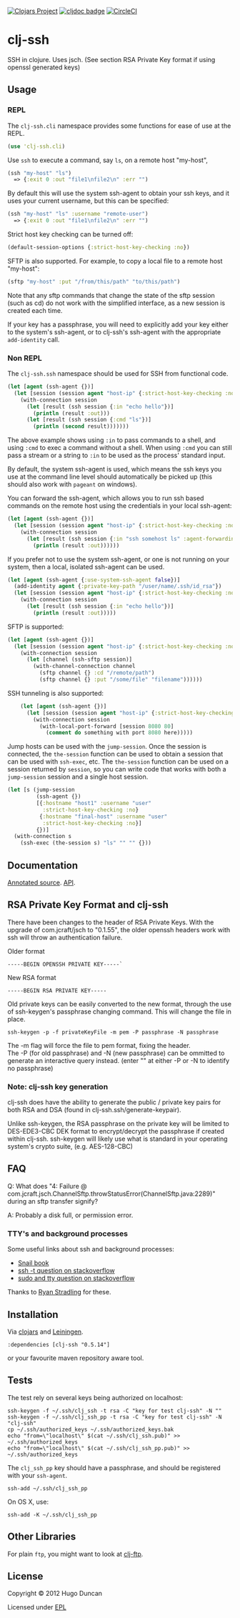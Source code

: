 
[![Clojars Project](https://img.shields.io/clojars/v/clj-commons/clj-ssh.svg)](https://clojars.org/clj-commons/clj-ssh)
[![cljdoc badge](https://cljdoc.org/badge/clj-commons/clj-ssh)](https://cljdoc.org/d/clj-commons/clj-ssh/CURRENT)
[![CircleCI](https://circleci.com/gh/clj-commons/clj-ssh.svg?style=svg)](https://circleci.com/gh/clj-commons/clj-ssh)

# clj-ssh

SSH in clojure.  Uses jsch. 
(See section RSA Private Key format if using openssl generated keys)

## Usage

### REPL

The `clj-ssh.cli` namespace provides some functions for ease of use at the REPL.

```clj
(use 'clj-ssh.cli)
```

Use `ssh` to execute a command, say `ls`, on a remote host "my-host",

```clj
(ssh "my-host" "ls")
  => {:exit 0 :out "file1\nfile2\n" :err "")
```

By default this will use the system ssh-agent to obtain your ssh keys, and it
uses your current username, but this can be specified:

```clj
(ssh "my-host" "ls" :username "remote-user")
  => {:exit 0 :out "file1\nfile2\n" :err "")
```

Strict host key checking can be turned off:

```clj
(default-session-options {:strict-host-key-checking :no})
```

SFTP is also supported. For example, to copy a local file to a remote host
"my-host":

```clj
(sftp "my-host" :put "/from/this/path" "to/this/path")
```

Note that any sftp commands that change the state of the sftp session (such as
cd) do not work with the simplified interface, as a new session is created each
time.

If your key has a passphrase, you will need to explicitly add your key either to
the system's ssh-agent, or to clj-ssh's ssh-agent with the appropriate
`add-identity` call.

### Non REPL

The `clj-ssh.ssh` namespace should be used for SSH from functional code.

```clj
(let [agent (ssh-agent {})]
  (let [session (session agent "host-ip" {:strict-host-key-checking :no})]
    (with-connection session
      (let [result (ssh session {:in "echo hello"})]
        (println (result :out)))
      (let [result (ssh session {:cmd "ls"})]
        (println (second result)))))))
```

The above example shows using `:in` to pass commands to a shell, and using
`:cmd` to exec a command without a shell. When using `:cmd` you can still pass
a stream or a string to `:in` to be used as the process' standard input.

By default, the system ssh-agent is used, which means the ssh keys you use at
the command line level should automatically be picked up (this should also work
with `pageant` on windows).

You can forward the ssh-agent, which allows you to run ssh based commands on the
remote host using the credentials in your local ssh-agent:

```clj
(let [agent (ssh-agent {})]
  (let [session (session agent "host-ip" {:strict-host-key-checking :no})]
    (with-connection session
      (let [result (ssh session {:in "ssh somehost ls" :agent-forwarding true})]
        (println (result :out))))))
```

If you prefer not to use the system ssh-agent, or one is not running on your
system, then a local, isolated ssh-agent can be used.

```clj
(let [agent (ssh-agent {:use-system-ssh-agent false})]
  (add-identity agent {:private-key-path "/user/name/.ssh/id_rsa"})
  (let [session (session agent "host-ip" {:strict-host-key-checking :no})]
    (with-connection session
      (let [result (ssh session {:in "echo hello"})]
        (println (result :out)))))
```

SFTP is supported:

```clj
(let [agent (ssh-agent {})]
  (let [session (session agent "host-ip" {:strict-host-key-checking :no})]
    (with-connection session
      (let [channel (ssh-sftp session)]
        (with-channel-connection channel
          (sftp channel {} :cd "/remote/path")
          (sftp channel {} :put "/some/file" "filename"))))))
```

SSH tunneling is also supported:

```clj
    (let [agent (ssh-agent {})]
      (let [session (session agent "host-ip" {:strict-host-key-checking :no})]
        (with-connection session
          (with-local-port-forward [session 8080 80]
            (comment do something with port 8080 here)))))
```

Jump hosts can be used with the `jump-session`.  Once the session is
connected, the `the-session` function can be used to obtain a session
that can be used with `ssh-exec`, etc.  The `the-session` function can
be used on a session returned by `session`, so you can write code that
works with both a `jump-session` session and a single host session.

```clj
(let [s (jump-session
         (ssh-agent {})
         [{:hostname "host1" :username "user"
           :strict-host-key-checking :no}
          {:hostname "final-host" :username "user"
           :strict-host-key-checking :no}]
         {})]
  (with-connection s
    (ssh-exec (the-session s) "ls" "" "" {}))
```



## Documentation

[Annotated source](http:/hugoduncan.github.com/clj-ssh/0.5/annotated/uberdoc.html).
[API](http:/hugoduncan.github.com/clj-ssh/0.5/api/index.html).

## RSA Private Key Format and clj-ssh

There have been changes to the header of RSA Private Keys.  With the upgrade of 
com.jcraft/jsch to "0.1.55", the older openssh headers work with ssh will throw 
an authentication failure.

Older format
```
-----BEGIN OPENSSH PRIVATE KEY-----`
```

New RSA format
```
-----BEGIN RSA PRIVATE KEY-----
```

Old private keys can be easily converted to the new format, through the use of
ssh-keygen's passphrase changing command.  This will change the file in place.
```
ssh-keygen -p -f privateKeyFile -m pem -P passphrase -N passphrase
``` 
The -m flag will force the file to pem format, fixing the header.  
The -P (for old passphrase) and -N (new passphrase) can be ommitted to generate
an interactive query instead.
(enter "" at either -P or -N to identify no passphrase)

### Note: clj-ssh key generation
clj-ssh does have the ability to generate the public / private key pairs for both
RSA and DSA (found in clj-ssh.ssh/generate-keypair).

Unlike ssh-keygen, the RSA passphrase on the private key will be limited to   
DES-EDE3-CBC DEK format to encrypt/decrypt the passphrase if created within clj-ssh.
ssh-keygen will likely use what is standard in your operating system's crypto suite, 
(e.g. AES-128-CBC) 


## FAQ

Q: What does
"4: Failure @ com.jcraft.jsch.ChannelSftp.throwStatusError(ChannelSftp.java:2289)"
during an sftp transfer signify?

A: Probably a disk full, or permission error.

### TTY's and background processes

Some useful links about ssh and background processes:

- [Snail book](http://www.snailbook.com/faq/background-jobs.auto.html)
- [ssh -t question on stackoverflow](http://stackoverflow.com/questions/14679178/why-does-ssh-wait-for-my-subshells-without-t-and-kill-them-with-t)
- [sudo and tty question on stackoverflow](http://stackoverflow.com/questions/8441637/to-run-sudo-commands-on-a-ec2-instance)

Thanks to [Ryan Stradling](http://github.com/rstradling) for these.

## Installation

Via [clojars](http://clojars.org) and
[Leiningen](http://github.com/technomancy/leiningen).

    :dependencies [clj-ssh "0.5.14"]

or your favourite maven repository aware tool.

## Tests

The test rely on several keys being authorized on localhost:

```shell
ssh-keygen -f ~/.ssh/clj_ssh -t rsa -C "key for test clj-ssh" -N ""
ssh-keygen -f ~/.ssh/clj_ssh_pp -t rsa -C "key for test clj-ssh" -N "clj-ssh"
cp ~/.ssh/authorized_keys ~/.ssh/authorized_keys.bak
echo "from=\"localhost\" $(cat ~/.ssh/clj_ssh.pub)" >> ~/.ssh/authorized_keys
echo "from=\"localhost\" $(cat ~/.ssh/clj_ssh_pp.pub)" >> ~/.ssh/authorized_keys
```

The `clj_ssh_pp` key should have a passphrase, and should be registered with your `ssh-agent`.

```shell
ssh-add ~/.ssh/clj_ssh_pp
```

On OS X, use:

```shell
ssh-add -K ~/.ssh/clj_ssh_pp
```

## Other Libraries

For plain `ftp`, you might want to look at [clj-ftp](https://github.com/miner/clj-ftp).

## License

Copyright © 2012 Hugo Duncan

Licensed under [EPL](http://www.eclipse.org/legal/epl-v10.html)
